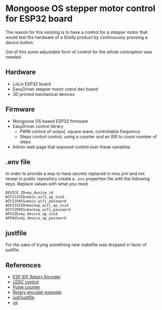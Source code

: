 # Mongoose OS stepper motor control for ESP32 board

The reason for this existing is to have a control for a stepper motor
that would test the hardware of a Shelly product by continuously pressing
a device button.

Out of this some adjustable form of control for the whole contraption was needed.

## Hardware

- LoLin ESP32 board
- EasyDriver stepper motor cotrol dev board
- 3D printed mechanical devices

## Firmware

- Mongoose OS based ESP32 firmware
- EasyDriver control library
  - PWM control of output, square wave, controllable frequency
  - Steps control control, using a counter and an ISR to count number of steps
- Admin web page that exposed control over these variables

## .env file

In order to provide a way to have secrets replaced in mos.yml and not reveal in public repository create a `.env` properties
file with the following keys. Replace values with what you need.

```
DEVICE_ID=my_device_id
WIFI1SSID=main_wifi_ap_ssid
WIFI1PASS=main_wifi_password
WIFI2SSID=backup_wifi_ap_ssid
WIFI2PASS=backup_wifi_password
APSSID=my_device_ap_ssid
APPASS=my_device_ap_password
```

## justfile

For the sake of trying something new makefile was dropped in favor of justfile.

## References

- [ESP IDF Rotary Encoder](https://github.com/espressif/esp-idf/blob/v4.4.6/examples/peripherals/pcnt/rotary_encoder/components/rotary_encoder/src/rotary_encoder_pcnt_ec11.c)
- [LEDC control](https://docs.espressif.com/projects/esp-idf/en/v4.4.6/esp32/api-reference/peripherals/ledc.html)
- [Pulse counter](https://docs.espressif.com/projects/esp-idf/en/v4.4.6/esp32/api-reference/peripherals/pcnt.html)
- [Rotary encoder example](https://github.com/espressif/esp-idf/tree/v4.4.6/examples/peripherals/pcnt/rotary_encoder)
- [just|justfile](https://github.com/casey/just)
- [yq](https://github.com/mikefarah/yq)
